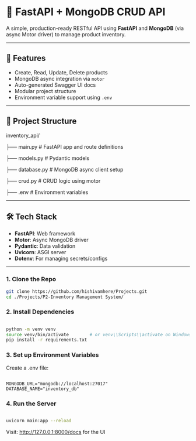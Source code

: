 # 🧰 FastAPI + MongoDB CRUD API

A simple, production-ready RESTful API using **FastAPI** and **MongoDB** (via async Motor driver) to manage product inventory.

---

## 🚀 Features

- Create, Read, Update, Delete products
- MongoDB async integration via `motor`
- Auto-generated Swagger UI docs
- Modular project structure
- Environment variable support using `.env`

---

## 📁 Project Structure

inventory_api/ 

├── main.py # FastAPI app and route definitions

├── models.py # Pydantic models 

├── database.py # MongoDB async client setup 

├── crud.py # CRUD logic using motor 

├── .env # Environment variables


---

## 🛠️ Tech Stack

- **FastAPI**: Web framework
- **Motor**: Async MongoDB driver
- **Pydantic**: Data validation
- **Uvicorn**: ASGI server
- **Dotenv**: For managing secrets/configs

---

### 1. Clone the Repo

```bash
git clone https://github.com/hishivamhere/Projects.git
cd ./Projects/P2-Inventory Management System/
```

### 2. Install Dependencies

```bash

python -m venv venv
source venv/bin/activate        # or venv\\Scripts\\activate on Windows
pip install -r requirements.txt

```

### 3. Set up Environment Variables
Create a .env file:

```env

MONGODB_URL="mongodb://localhost:27017"
DATABASE_NAME="inventory_db"

```

### 4. Run the Server

``` bash

uvicorn main:app --reload

```

Visit: http://127.0.0.1:8000/docs for the UI



